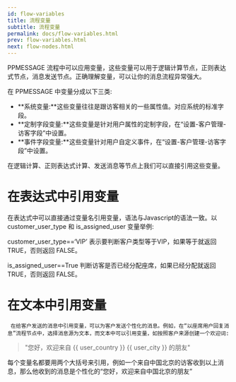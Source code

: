 ```yaml
---
id: flow-variables
title: 流程变量
subtitle: 流程变量
permalink: docs/flow-variables.html
prev: flow-variables.html
next: flow-nodes.html
---
```



PPMESSAGE 流程中可以应用变量，这些变量可以用于逻辑计算节点，正则表达式节点，消息发送节点。正确理解变量，可以让你的消息流程异常强大。

在 PPMESSAGE 中变量分成以下三类:

- **系统变量:**这些变量往往是跟访客相关的一些属性值。对应系统的标准字段。
- **定制字段变量:**这些变量是针对用户属性的定制字段，在“设置-客户管理-访客字段”中设置。
- **事件字段变量:**这些变量针对用户自定义事件，在“设置-客户管理-访客字段”中设置。

在逻辑计算、正则表达式计算、发送消息等节点上我们可以直接引用这些变量。

# 在表达式中引用变量
在表达式中可以直接通过变量名引用变量，语法与Javascript的语法一致。以 customer_user_type 和 is_assigned_user 变量举例:

customer_user_type==‘VIP’ 表示要判断客户类型等于VIP，如果等于就返回 TRUE，否则返回 FALSE。

is_assigned_user==True 判断访客是否已经分配座席，如果已经分配就返回 TRUE，否则返回 FALSE。

# 在文本中引用变量
     在给客户发送的消息中引用变量，可以为客户发送个性化的消息。例如，在“以座席用户回复消息”流程节点中，选择消息源为文本，而文本中可以引用变量，如按照客户来源创建一个欢迎词:

>"您好，欢迎来自 {{ user_country }}  {{ user_city }} 的朋友"


每个变量名都要用两个大括号来引用，例如一个来自中国北京的访客收到以上消息，那么他收到的消息是个性化的“您好，欢迎来自中国北京的朋友”
